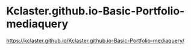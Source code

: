 # Kclaster.github.io-Basic-Portfolio-mediaquery
https://kclaster.github.io/Kclaster.github.io-Basic-Portfolio-mediaquery/
